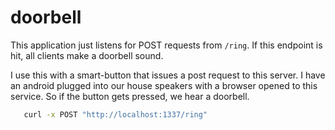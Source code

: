 # doorbell

This application just listens for POST requests from `/ring`. If this
endpoint is hit, all clients make a doorbell sound. 

I use this with a smart-button that issues a post request to this
server. I have an android plugged into our house speakers with a browser
opened to this service. So if the button gets pressed, we hear a
doorbell.

```bash
   curl -x POST "http://localhost:1337/ring"
```
